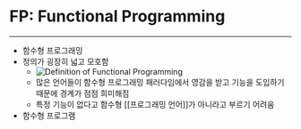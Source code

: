 # FP: Functional Programming
---
- 함수형 프로그래밍
- 정의가 굉장히 넓고 모호함
	- ![Definition of Functional Programming](https://publish-01.obsidian.md/access/a20d73e285b8e200f91bc4cc3e22140a/notes/assets/definition-of-functional-programming.png)
	- 많은 언어들이 함수형 프로그래밍 패러다임에서 영감을 받고 기능을 도입하기 때문에 경계가 점점 희미해짐
	- 특정 기능이 없다고 함수형 [[프로그래밍 언어]]가 아니라고 부르기 어려움
- 함수형 프로그램
